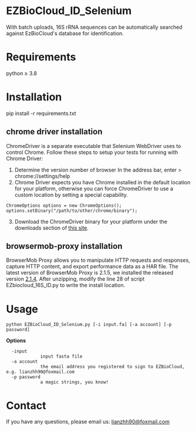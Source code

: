 # EZBioCloud_ID_Selenium
With batch uploads, 16S rRNA sequences can be automatically searched against EzBioCloud's database for identification.

# Requirements
python ≥ 3.8 

# Installation
pip install -r requirements.txt

## chrome driver installation
ChromeDriver is a separate executable that Selenium WebDriver uses to control Chrome. Follow these steps to setup your tests for running with Chrome Driver:
1) Determine the version number of browser
In the address bar, enter > chrome://settings/help
2) Chrome Driver expects you have Chrome installed in the default location for your platform, otherwise you can force ChromeDriver to use a custom location by setting a special capability.
```
ChromeOptions options = new ChromeOptions();
options.setBinary("/path/to/other/chrome/binary");
```
3) Download the ChromeDriver binary for your platform under the downloads section of [this site](https://chromedriver.chromium.org/).
## browsermob-proxy installation
BrowserMob Proxy allows you to manipulate HTTP requests and responses, capture HTTP content, and export performance data as a HAR file.
The latest version of BrowserMob Proxy is 2.1.5, we installed the released version [2.1.4](https://github.com/lightbody/browsermob-proxy/releases). After unzipping, modify the line 28 of script EZbiocloud_16S_ID.py to write the install location.

# Usage
```
python EZBioCloud_ID_Selenium.py [-i input.fa] [-a account] [-p password]
```
**Options**


      -input
                 input fasta file
      -a account
                 the email address you registered to sign to EZBioCloud, e.g. lianzhh90@foxmail.com
      -p password
                 a magic strings, you know! 
                 
# Contact
If you have any questions, please email us: lianzhh90@foxmail.com
